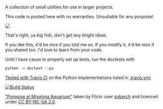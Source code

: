 A collection of small utilities for use in larger projects.

This code is posted here with no warranties. Unsuitable for any porpoise!

![](/../img/unsuitable.jpg)

That's right, ya big fish, don't get any bright ideas.

If you like this, it'd be nice if you told me so. If you modify it, it'd be nice if you shared too. I'd love to learn from your code.

Until I have cause to properly set up tests, run the doctests with

```sh
python -m doctest *.py
```

[Tested with Travis CI](https://travis-ci.org/mambocab/snippets) on the Python implementations listed in [.travis.yml](/.travis.yml).

[![Build Status](https://travis-ci.org/mambocab/snippets.svg?branch=master)](https://travis-ci.org/mambocab/snippets)

["Porpoise at Miyajima Aquarium"](http://www.flickr.com/photos/soberch/2830020859/in/photolist-4R2eGr-8cSd1g-9KsCZ-dgXwBU-p42dac-dbLnAE-fukP9z-47Kygh-a24nc1-Gg5s-9nCPLW-6LCb1d-5swHVQ-6Br9Ea-bki1kk-5j5AB6-kkZq9f-84viMX-a4AcGg-L7mCr-fjCimn-akbnNJ-tcEbo-5XpKAH-o6RWZu-jAQcx8-fyCcxM-mNhuAn-uq4CA-bvDyqd-oPYkb6-bGHaFc-6AYayR-o7Rofi-jASfih-jAQaea-jASecE-jAP3tv-N8FFs-jAQbdV-8YcncP-8Yfq9L-68RB6M-87vQ7h-oVEZYx-7wvkK-59uLX5-2C1TAp-2dz1s-ffz3MA) taken by Flickr user [soberch](https://www.flickr.com/photos/soberch/) and licenced under [CC BY-NC-SA 2.0](https://creativecommons.org/licenses/by-nc-sa/2.0/). 
